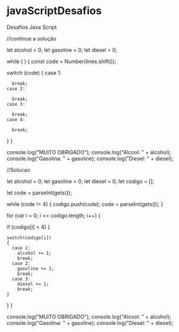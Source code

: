 # javaScriptDesafios
Desafios Java Script

//continue a solução

let alcohol = 0;
let gasoline = 0;
let diesel = 0;

while (     ) {
  const code = Number(lines.shift());
  
  switch (code) {
    case 1:
      
      break;
    case 2:

      break;
    case 3:
  
      break;
    case 4:
      
      break;
  }
}

console.log("MUITO OBRIGADO");
console.log("Alcool: " + alcohol);
console.log("Gasolina: " + gasoline);
console.log("Diesel: " + diesel);



//Solucao

let alcohol = 0;
let gasoline = 0;
let diesel = 0;
let codigo = []; 

let code = parseInt(gets());

while (code != 4) 
{
   codigo.push(code);
   code = parseInt(gets());
}

for (var i = 0; i <= codigo.length; i++) 
{
  
  if (codigo[i] < 4) 
  {
    
    switch(codigo[i])
    {
      case 1:
        alcohol += 1;
        break;
      case 2:
        gasoline += 1;
        break;
      case 3:
        diesel += 1;
        break;
    }
  }
}

console.log("MUITO OBRIGADO");
console.log("Alcool: " + alcohol);
console.log("Gasolina: " + gasoline);
console.log("Diesel: " + diesel);
